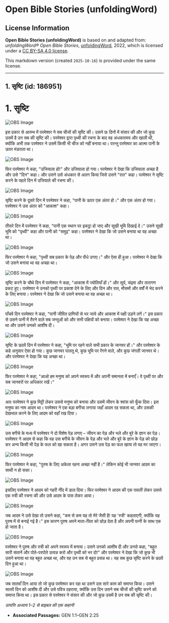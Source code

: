 # Open Bible Stories (unfoldingWord)

## License Information

**Open Bible Stories (unfoldingWord)** is based on and adapted from: _unfoldingWord® Open Bible Stories_, [unfoldingWord](https://unfoldingword.org/utw), 2022, which is licensed under a [CC BY-SA 4.0 license](https://creativecommons.org/licenses/by-sa/4.0/legalcode.en).

This markdown version (created `2025-10-16`) is provided under the same license.



--------------------------------

## 1. सृष्टि (id: 186951)

1\. सृष्टि
==========

![OBS Image](https://cdn.aquifer.bible/aquifer-content/resources/UWOBS/jpg/360px/obs-en-01-01.jpg)

इस प्रकार से आरम्भ में परमेश्वर ने सब चीजों की सृष्टि की। उसने छः दिनों में संसार की और जो कुछ उसमें है उन सब की सृष्टि की। परमेश्वर द्वारा पृथ्वी की रचना के बाद वह अंधकारमय और खाली थी, क्योंकि अभी तक परमेश्वर ने उसमें किसी भी चीज को नहीं बनाया था। परन्तु परमेश्वर का आत्मा पानी के ऊपर मंडराता था।

![OBS Image](https://cdn.aquifer.bible/aquifer-content/resources/UWOBS/jpg/360px/obs-en-01-02.jpg)

फिर परमेश्वर ने कहा, "उजियाला हो!" और उजियाला हो गया। परमेश्वर ने देखा कि उजियाला अच्छा है और उसे "दिन" कहा। और उसने उसे अंधकार से अलग किया जिसे उसने "रात" कहा। परमेश्वर ने सृष्टि करने के पहले दिन में उजियाले की रचना की।

![OBS Image](https://cdn.aquifer.bible/aquifer-content/resources/UWOBS/jpg/360px/obs-en-01-03.jpg)

सृष्टि करने के दूसरे दिन में परमेश्वर ने कहा, "पानी के ऊपर एक अंतर हो।" और एक अंतर हो गया। परमेश्वर ने उस अंतर को "आकाश" कहा।

![OBS Image](https://cdn.aquifer.bible/aquifer-content/resources/UWOBS/jpg/360px/obs-en-01-04.jpg)

तीसरे दिन में परमेश्वर ने कहा, "पानी एक स्थान पर इकट्ठा हो जाए और सूखी भूमि दिखाई दे।" उसने सूखी भूमि को "पृथ्वी" कहा और पानी को "समुद्र" कहा। परमेश्वर ने देखा कि जो उसने बनाया था वह अच्छा था।

![OBS Image](https://cdn.aquifer.bible/aquifer-content/resources/UWOBS/jpg/360px/obs-en-01-05.jpg)

फिर परमेश्वर ने कहा, "पृथ्वी सब प्रकार के पेड़ और पौधे उगाए।" और ऐसा ही हुआ। परमेश्वर ने देखा कि जो उसने बनाया था वह अच्छा था।

![OBS Image](https://cdn.aquifer.bible/aquifer-content/resources/UWOBS/jpg/360px/obs-en-01-06.jpg)

सृष्टि करने के चौथे दिन में परमेश्वर ने कहा, "आकाश में ज्योतियाँ हों।" और सूर्य, चंद्रमा और तारागण प्रकट हुए। परमेश्वर ने उनको पृथ्वी पर प्रकाश देने के लिए और दिन और रात, मौसमों और वर्षों में भेद करने के लिए बनाया। परमेश्वर ने देखा कि जो उसने बनाया था वह अच्छा था।

![OBS Image](https://cdn.aquifer.bible/aquifer-content/resources/UWOBS/jpg/360px/obs-en-01-07.jpg)

पाँचवें दिन परमेश्वर ने कहा, "पानी जीवित प्राणियों से भर जाये और आकाश में पक्षी उड़ने लगें।" इस प्रकार से उसने पानी में तैरने वाले सब जन्तुओं को और सभी पक्षियों को बनाया। परमेश्वर ने देखा कि यह अच्छा था और उसने उनको आशीष दी।

![OBS Image](https://cdn.aquifer.bible/aquifer-content/resources/UWOBS/jpg/360px/obs-en-01-08.jpg)

सृष्टि के छठवें दिन में परमेश्वर ने कहा, "भूमि पर रहने वाले सभी प्रकार के जानवर हों।" और परमेश्वर के कहे अनुसार ऐसा हो गया। कुछ जानवर पालतू थे, कुछ भूमि पर रेंगने वाले, और कुछ जंगली जानवर थे। और परमेश्वर ने देखा कि यह अच्छा था।

![OBS Image](https://cdn.aquifer.bible/aquifer-content/resources/UWOBS/jpg/360px/obs-en-01-09.jpg)

फिर परमेश्वर ने कहा, "आओ हम मनुष्य को अपने स्वरूप में और अपनी समानता में बनाएँ। वे पृथ्वी पर और सब जानवरों पर अधिकार रखें।"

![OBS Image](https://cdn.aquifer.bible/aquifer-content/resources/UWOBS/jpg/360px/obs-en-01-10.jpg)

अतः परमेश्वर ने कुछ मिट्टी लेकर उससे मनुष्य को बनाया और उसमें जीवन के श्वांस को फूँक दिया। इस मनुष्य का नाम आदम था। परमेश्वर ने एक बड़ा बगीचा लगाया जहाँ आदम रह सकता था, और उसकी देखभाल करने के लिए आदम को वहाँ रख दिया।

![OBS Image](https://cdn.aquifer.bible/aquifer-content/resources/UWOBS/jpg/360px/obs-en-01-11.jpg)

उस बगीचे के मध्य में परमेश्वर ने दो विशेष पेड़ लगाए – जीवन का पेड़ और भले और बुरे के ज्ञान का पेड़। परमेश्वर ने आदम से कहा कि वह उस बगीचे के जीवन के पेड़ और भले और बुरे के ज्ञान के पेड़ को छोड़ कर अन्य किसी भी पेड़ के फल को खा सकता है। अगर उसने उस पेड़ का फल खाया तो वह मर जाएगा।

![OBS Image](https://cdn.aquifer.bible/aquifer-content/resources/UWOBS/jpg/360px/obs-en-01-12.jpg)

फिर परमेश्वर ने कहा, "पुरुष के लिए अकेला रहना अच्छा नहीं है।" लेकिन कोई भी जानवर आदम का साथी न हो सका।

![OBS Image](https://cdn.aquifer.bible/aquifer-content/resources/UWOBS/jpg/360px/obs-en-01-13.jpg)

इसलिए परमेश्वर ने आदम को गहरी नींद में डाल दिया। फिर परमेश्वर ने आदम की एक पसली लेकर उससे एक स्त्री की रचना की और उसे आदम के पास लेकर आया।

![OBS Image](https://cdn.aquifer.bible/aquifer-content/resources/UWOBS/jpg/360px/obs-en-01-14.jpg)

जब आदम ने उसे देखा तो उसने कहा, "कम से कम यह तो मेरे जैसी है! यह 'स्त्री' कहलाएगी, क्योंकि यह पुरुष में से बनाई गई है।" इस कारण पुरुष अपने माता\-पिता को छोड़ देता है और अपनी पत्नी के साथ एक हो जाता है।

![OBS Image](https://cdn.aquifer.bible/aquifer-content/resources/UWOBS/jpg/360px/obs-en-01-15.jpg)

परमेश्वर ने पुरुष और स्त्री को अपने स्वरूप में बनाया। उसने उनको आशीष दी और उनसे कहा, "बहुत सारी संतानें और पोते\-परपोते उत्पन्न करो और पृथ्वी को भर दो!" और परमेश्वर ने देखा कि जो कुछ भी उसने बनाया था वह बहुत अच्छा था, और वह उन सब से बहुत प्रसन्न था। यह सब कुछ सृष्टि करने के छठवें दिन हुआ था।

![OBS Image](https://cdn.aquifer.bible/aquifer-content/resources/UWOBS/jpg/360px/obs-en-01-16.jpg)

जब सातवाँ दिन आया तो जो कुछ परमेश्वर कर रहा था उसने उस सारे काम को समाप्त किया। उसने सातवें दिन को आशीष दी और उसे पवित्र ठहराया, क्योंकि उस दिन उसने सब चीजों की सृष्टि करने को समाप्त किया था। इस प्रकार से परमेश्वर ने संसार की और जो कुछ उसमें है उन सब की सृष्टि की।

*उत्पत्ति अध्याय 1–2 से बाइबल की एक कहानी*

* **Associated Passages:** GEN 1:1–GEN 2:25

